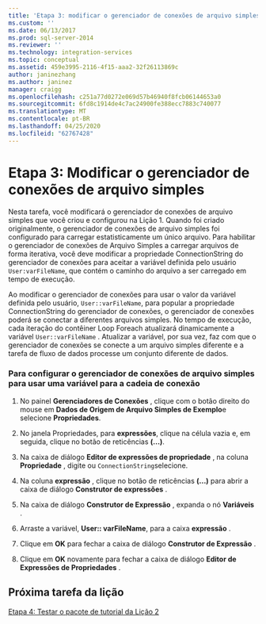 ```yaml
---
title: 'Etapa 3: modificar o gerenciador de conexões de arquivo simples | Microsoft Docs'
ms.custom: ''
ms.date: 06/13/2017
ms.prod: sql-server-2014
ms.reviewer: ''
ms.technology: integration-services
ms.topic: conceptual
ms.assetid: 459e3995-2116-4f15-aaa2-32f26113869c
author: janinezhang
ms.author: janinez
manager: craigg
ms.openlocfilehash: c251a77d0272e069d57b46940f8fcb06144653a0
ms.sourcegitcommit: 6fd8c1914de4c7ac24900fe388ecc7883c740077
ms.translationtype: MT
ms.contentlocale: pt-BR
ms.lasthandoff: 04/25/2020
ms.locfileid: "62767428"
---
```

# <a name="step-3-modifying-the-flat-file-connection-manager"></a>Etapa 3: Modificar o gerenciador de conexões de arquivo simples
  Nesta tarefa, você modificará o gerenciador de conexões de arquivo simples que você criou e configurou na Lição 1. Quando foi criado originalmente, o gerenciador de conexões de arquivo simples foi configurado para carregar estatisticamente um único arquivo. Para habilitar o gerenciador de conexões de Arquivo Simples a carregar arquivos de forma iterativa, você deve modificar a propriedade ConnectionString do gerenciador de conexões para aceitar a variável definida pelo usuário `User:varFileName`, que contém o caminho do arquivo a ser carregado em tempo de execução.  
  
 Ao modificar o gerenciador de conexões para usar o valor da variável definida pelo usuário, `User::varFileName`, para popular a propriedade ConnectionString do gerenciador de conexões, o gerenciador de conexões poderá se conectar a diferentes arquivos simples. No tempo de execução, cada iteração do contêiner Loop Foreach atualizará dinamicamente a variável `User::varFileName` . Atualizar a variável, por sua vez, faz com que o gerenciador de conexões se conecte a um arquivo simples diferente e a tarefa de fluxo de dados processe um conjunto diferente de dados.  
  
### <a name="to-configure-the-flat-file-connection-manager-to-use-a-variable-for-the-connection-string"></a>Para configurar o gerenciador de conexões de arquivo simples para usar uma variável para a cadeia de conexão  
  
1.  No painel **Gerenciadores de Conexões** , clique com o botão direito do mouse em **Dados de Origem de Arquivo Simples de Exemplo**e selecione **Propriedades**.  
  
2.  No janela Propriedades, para **expressões**, clique na célula vazia e, em seguida, clique no botão de reticências **(...)**.  
  
3.  Na caixa de diálogo **Editor de expressões de propriedade** , na coluna **Propriedade** , digite ou `ConnectionString`selecione.  
  
4.  Na coluna **expressão** , clique no botão de reticências **(...)** para abrir a caixa de diálogo **Construtor de expressões** .  
  
5.  Na caixa de diálogo **Construtor de Expressão** , expanda o nó **Variáveis** .  
  
6.  Arraste a variável, **User:: varFileName**, para a caixa **expressão** .  
  
7.  Clique em **OK** para fechar a caixa de diálogo **Construtor de Expressão** .  
  
8.  Clique em **OK** novamente para fechar a caixa de diálogo **Editor de Expressões de Propriedades** .  
  
## <a name="next-lesson-task"></a>Próxima tarefa da lição  
 [Etapa 4: Testar o pacote de tutorial da Lição 2](../integration-services/lesson-2-4-testing-the-lesson-2-tutorial-package.md)  
  
  
